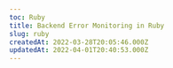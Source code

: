 ```yaml
---
toc: Ruby
title: Backend Error Monitoring in Ruby
slug: ruby
createdAt: 2022-03-28T20:05:46.000Z
updatedAt: 2022-04-01T20:40:53.000Z
---
```

